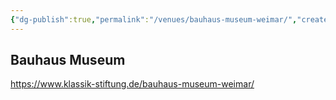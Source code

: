 ```yaml
---
{"dg-publish":true,"permalink":"/venues/bauhaus-museum-weimar/","created":"2025-05-25T12:48:37.193+02:00","updated":"2025-05-25T13:33:05.645+02:00"}
---
```


## Bauhaus Museum
https://www.klassik-stiftung.de/bauhaus-museum-weimar/